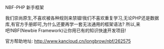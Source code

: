 NBF-PHP 新手框架

我们崇尚原生,不喜欢被各种规则来禁锢!我们不喜欢重复学习,无论PHP还是数据库,有官方手册即可,为什么还要再学一套无法通用的框架语法?
所以,来吧!NBF(Newbie Framework)让你用已有的知识快速开发项目!

官方帮助地址: http://www.kancloud.cn/longbrow/nbf/262575
